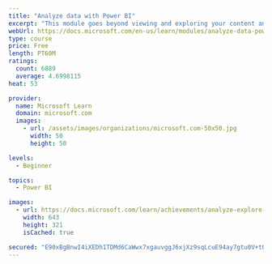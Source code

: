 ```yaml
---
title: "Analyze data with Power BI"
excerpt: "This module goes beyond viewing and exploring your content and explains how to interact with it by working with reports and dashboards to uncover and share new business insights."
webUrl: https://docs.microsoft.com/en-us/learn/modules/analyze-data-power-bi/
type: course
price: Free
length: PT60M
ratings:
  count: 6889
  average: 4.6998115
heat: 53

provider:
  name: Microsoft Learn
  domain: microsoft.com
  images:
    - url: /assets/images/organizations/microsoft.com-50x50.jpg
      width: 50
      height: 50

levels:
  - Beginner

topics:
  - Power BI

images:
  - url: https://docs.microsoft.com/learn/achievements/analyze-explore-data-power-bi-social.png
    width: 643
    height: 321
    isCached: true

secured: "E90xBgBnwI4iXEDh1TDMd6CaWwx7xgauvggJ6xjXz9sqLcuE94ay7gtu0V+tORKBv6H1dKFqB28pgdQGy59QyFUeqQEQ5/r6SHwstBl1+BqAE/PrDezGOKqswiHGZJmRmqZczKu1oTeQAsy4tEN1QD7Iicw15OXa2kaBBffIb2kSyQobnRJ88WGIWjc4Lh5HqjqMLxZqnQ0zQAIPBYFDWFYX8YG2ul111v7zpYX2rNBDfW1swg9RWRwGlRxdqWGHPXeEwHf6WH3/6DJfsBKWpEa8LZU140LAwfZtqsu1vaIjU+cvhpatRpfQ93NXuWVi0tu2KL61DRxbINYRRLENJt1tL99zeaKzGrotdwHJnB4H0zxqqkSVSe+9lKuWD8sOnza8vsgDXtmapo5FSXTV1soghwbsSxWfk16p2sKJTlE=;vGPZ8fFBf700JO+RUnsCCg=="
---
```


